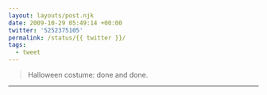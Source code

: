 ```yaml
---
layout: layouts/post.njk
date: 2009-10-29 05:49:14 +00:00
twitter: '5252375105'
permalink: /status/{{ twitter }}/
tags: 
  - tweet
---
```


> Halloween costume: done and done.

---
